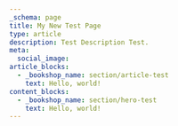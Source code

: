 ```yaml
---
_schema: page
title: My New Test Page
type: article
description: Test Description Test.
meta:
  social_image:
article_blocks:
  - _bookshop_name: section/article-test
    text: Hello, world!
content_blocks:
  - _bookshop_name: section/hero-test
    text: Hello, world!
---
```

